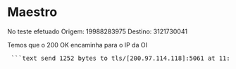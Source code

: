 # Maestro

No teste efetuado Origem: 19988283975
                  Destino: 3121730041

Temos que o 200 OK encaminha para o IP da OI 

<pre> ```text send 1252 bytes to tls/[200.97.114.118]:5061 at 11:40:48.715245: ------------------------------------------------------------------------ SIP/2.0 183 Session Progress Via: SIP/2.0/TLS 200.97.114.118:5061;branch=z9hG4bKlohb7n306gr5fcsbsqj0.1;rport=5061 From: <sip:19988283975@10.225.121.8:5061;user=phone>;tag=pBer115cQDZ6Q To: 3121730041 <sip:3121730041@10.225.111.6;gw=3121730041>;tag=yNvcy2057yKcK Call-ID: f443b72c-9bbc-123e-c9a8-000c29f15bb8 CSeq: 1029290518 INVITE Contact: <sip:3121730041@189.113.38.48:5061;transport=tls> User-Agent: UC2B - 1.10.5-release~64bit Accept: application/sdp Allow: INVITE, ACK, BYE, CANCEL, OPTIONS, MESSAGE, INFO, UPDATE, REGISTER, REFER, NOTIFY, PUBLISH, SUBSCRIBE Supported: timer, path, replaces Allow-Events: talk, hold, conference, presence, as-feature-event, dialog, line-seize, call-info, sla, include-session-description, presence.winfo, message-summary, refer Content-Type: application/sdp Content-Disposition: session Content-Length: 292 Remote-Party-ID: "3121730041" <sip:3121730041@10.225.111.6>;party=calling;privacy=off;screen=no v=0 o=UC2B 1745452016 1745452017 IN IP4 189.113.38.48 s=UC2B c=IN IP4 189.113.38.48 t=0 0 m=audio 53632 RTP/SAVP 8 99 a=rtpmap:8 PCMA/8000 a=rtpmap:99 telephone-event/8000 a=fmtp:99 0-16 a=ptime:20 a=crypto:1 AES_CM_128_HMAC_SHA1_80 inline:FPBlVxcagG0XhnoCdaHohcYaRHswd23/IKU79EzK 2025-04-24 11:40:48.725401 [DEBUG] sofia.c:7327 Channel sofia/internal/19988283975@10.225.121.8:5061 entering state [early][183] 2025-04-24 11:40:48.725401 [WARNING] switch_rtp.c:9005 Generating RTP locally but timestamp passthru is configured, disabling.... ``` </pre>

